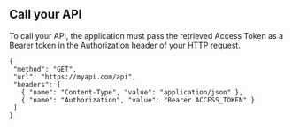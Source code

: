 ## Call your API

To call your API, the application must pass the retrieved Access Token as a Bearer token in the Authorization header of your HTTP request.


 ```har
{
  "method": "GET",
  "url": "https://myapi.com/api",
  "headers": [
    { "name": "Content-Type", "value": "application/json" },
    { "name": "Authorization", "value": "Bearer ACCESS_TOKEN" }
  ]
}
```
